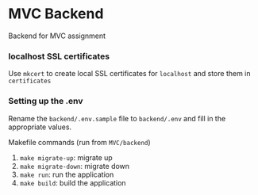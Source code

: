 # MVC Backend

Backend for MVC assignment

### localhost SSL certificates

Use `mkcert` to create local SSL certificates for `localhost` and store them in `certificates`

### Setting up the .env

Rename the `backend/.env.sample` file to `backend/.env` and fill in the appropriate values.

Makefile commands (run from `MVC/backend`)
1. `make migrate-up`: migrate up
2. `make migrate-down`: migrate down
3. `make run`: run the application
4. `make build`: build the application
